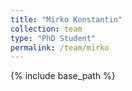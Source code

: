 ```yaml
---
title: "Mirko Konstantin"
collection: team
type: "PhD Student"
permalink: /team/mirko
---
```


{% include base_path %}